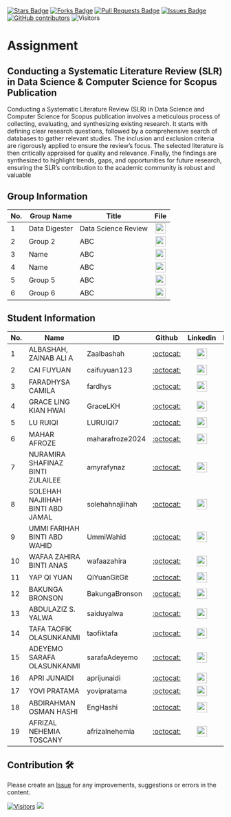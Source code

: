 <a href="https://github.com/drshahizan/research-design/stargazers"><img src="https://img.shields.io/github/stars/drshahizan/research-design" alt="Stars Badge"/></a>
<a href="https://github.com/drshahizan/research-design/network/members"><img src="https://img.shields.io/github/forks/drshahizan/research-design" alt="Forks Badge"/></a>
<a href="https://github.com/drshahizan/research-design/pulls"><img src="https://img.shields.io/github/issues-pr/drshahizan/research-design" alt="Pull Requests Badge"/></a>
<a href="https://github.com/drshahizan/research-design"><img src="https://img.shields.io/github/issues/drshahizan/research-design" alt="Issues Badge"/></a>
<a href="https://github.com/drshahizan/research-design/graphs/contributors"><img alt="GitHub contributors" src="https://img.shields.io/github/contributors/drshahizan/research-design?color=2b9348"></a>
![Visitors](https://api.visitorbadge.io/api/visitors?path=https%3A%2F%2Fgithub.com%2Fdrshahizan%2MCSD1043&labelColor=%23d9e3f0&countColor=%23697689&style=flat)


# Assignment
## Conducting a Systematic Literature Review (SLR) in Data Science & Computer Science for Scopus Publication

Conducting a Systematic Literature Review (SLR) in Data Science and Computer Science for Scopus publication involves a meticulous process of collecting, evaluating, and synthesizing existing research. It starts with defining clear research questions, followed by a comprehensive search of databases to gather relevant studies. The inclusion and exclusion criteria are rigorously applied to ensure the review’s focus. The selected literature is then critically appraised for quality and relevance. Finally, the findings are synthesized to highlight trends, gaps, and opportunities for future research, ensuring the SLR’s contribution to the academic community is robust and valuable


## Group Information
| No. | Group Name                              | Title             | File                                  | 
|-----|-----------------------------------|----------------|:---------------------------------------:|
| 1   | Data Digester | Data Science Review | <a href="group1"><img src="../images/portfolio.png" width="24px" height="24px"></a> |
| 2   | Group 2       | ABC | <a href="group2"><img src="../images/portfolio.png" width="24px" height="24px"></a> |
| 3   | Name          | ABC | <a href="group3"><img src="../images/portfolio.png" width="24px" height="24px"></a> |
| 4   | Name          | ABC | <a href="group4"><img src="../images/portfolio.png" width="24px" height="24px"></a> |
| 5   | Group 5          | ABC | <a href="group5"><img src="../images/portfolio.png" width="24px" height="24px"></a> |
| 6   | Group 6          | ABC | <a href="group6"><img src="../images/portfolio.png" width="24px" height="24px"></a> |


## Student Information

| No. | Name                              | ID             | Github                                  | Linkedin                                                         | Portfolio |
|-----|-----------------------------------|----------------|:---------------------------------------:|:----------------------------------------------------------------:|:-------------:|
| 1   | ALBASHAH, ZAINAB ALI A            | Zaalbashah| [:octocat:](https://github.com/Zaalbashah)       | <a href="https://www.linkedin.com/in/"><img src="../images/linkedin.png" width="24px" height="24px"></a>  | <a href="Zaalbashah"><img src="../images/portfolio.png" width="24px" height="24px"></a> |
| 2   | CAI FUYUAN                        |  caifuyuan123  | [:octocat:](https://github.com/caifuyuan123)     | <a href="https://www.linkedin.com/in/fuyuan-cai-29382b302/"><img src="../images/linkedin.png" width="24px" height="24px"></a>  | <a href="caifuyuan123"><img src="../images/portfolio.png" width="24px" height="24px"></a> |
| 3   | FARADHYSA CAMILA                  |fardhys| [:octocat:](https://github.com/fardhys)       | <a href="https://www.linkedin.com/in/"><img src="../images/linkedin.png" width="24px" height="24px"></a>  | <a href="faradhysa"><img src="../images/portfolio.png" width="24px" height="24px"></a> |
| 4   | GRACE LING KIAN HWAI              |  GraceLKH      | [:octocat:](https://github.com/GraceLKH)         | <a href="https://www.linkedin.com/in/gracelkh"><img src="../images/linkedin.png" width="24px" height="24px"></a>  | <a href="GraceLKH"><img src="../images/portfolio.png" width="24px" height="24px"></a> |
| 5   | LU RUIQI                          |  LURUIQI7      | [:octocat:](https://github.com/LURUIQI7)         | <a href="https://www.linkedin.com/in/"><img src="../images/linkedin.png" width="24px" height="24px"></a>  | <a href="LURUIQI7"><img src="../images/portfolio.png" width="24px" height="24px"></a> |
| 6   | MAHAR AFROZE                      | maharafroze2024| [:octocat:](https://github.com/maharafroze2024)       | <a href="https://www.linkedin.com/in/"><img src="../images/linkedin.png" width="24px" height="24px"></a>  | <a href="maharafroze2024"><img src="../images/portfolio.png" width="24px" height="24px"></a> |
| 7   | NURAMIRA SHAFINAZ BINTI ZULAILEE  | amyrafynaz| [:octocat:](https://github.com/amyrafynaz)       | <a href="https://www.linkedin.com/in/"><img src="../images/linkedin.png" width="24px" height="24px"></a>  | <a href="amyrafynaz"><img src="../images/portfolio.png" width="24px" height="24px"></a> |
| 8   | SOLEHAH NAJIIHAH BINTI ABD JAMAL  | solehahnajiihah| [:octocat:](https://github.com/solehahnajiihah)       | <a href="https://www.linkedin.com/in/solehah-najiihah/"><img src="../images/linkedin.png" width="24px" height="24px"></a>  | <a href="solehahnajiihah"><img src="../images/portfolio.png" width="24px" height="24px"></a> |
| 9  | UMMI FARIHAH BINTI ABD WAHID      | UmmiWahid     | [:octocat:](https://github.com/UmmiWahid)       | <a href="https://www.linkedin.com/in/"><img src="../images/linkedin.png" width="24px" height="24px"></a>  | <a href="UmmiWahid"><img src="../images/portfolio.png" width="24px" height="24px"></a> |
| 10  | WAFAA ZAHIRA BINTI ANAS           | wafaazahira | [:octocat:](https://github.com/wafaazahira)       | <a href="https://www.linkedin.com/in/"><img src="../images/linkedin.png" width="24px" height="24px"></a>  | <a href="wafaazahira"><img src="../images/portfolio.png" width="24px" height="24px"></a> |
| 11  | YAP QI YUAN                       | QiYuanGitGit   | [:octocat:](https://github.com/QiYuanGitGit)     | <a href="https://www.linkedin.com/in/yap-qi-yuan-35a7351a3/"><img src="../images/linkedin.png" width="24px" height="24px"></a>  | <a href="QiYuanGitGit"><img src="../images/portfolio.png" width="24px" height="24px"></a> |
| 12  | BAKUNGA BRONSON                   | BakungaBronson | [:octocat:](https://github.com/BakungaBronson)       | <a href="https://www.linkedin.com/in/bronson-bakunga-682a581ba"><img src="../images/linkedin.png" width="24px" height="24px"></a> | <a href="BakungaBronson"><img src="../images/portfolio.png" width="24px" height="24px"></a> |
| 13  | ABDULAZIZ S. YALWA |     saiduyalwa          | [:octocat:](https://github.com/saiduyalwa)       | <a href="https://www.linkedin.com/in/"><img src="../images/linkedin.png" width="24px" height="24px"></a>  | <a href="saiduyalwa"><img src="../images/portfolio.png" width="24px" height="24px"></a> |
| 14  | TAFA TAOFIK OLASUNKANMI |   taofiktafa     | [:octocat:](https://github.com/taofiktafa)       | <a href="https://www.linkedin.com/in/"><img src="../images/linkedin.png" width="24px" height="24px"></a>  | <a href="taofiktafa"><img src="../images/portfolio.png" width="24px" height="24px"></a> |
| 15  | ADEYEMO SARAFA OLASUNKANMI |   sarafaAdeyemo             | [:octocat:](https://github.com/sarafaAdeyemo)       | <a href="https://www.linkedin.com/in/"><img src="../images/linkedin.png" width="24px" height="24px"></a>  | <a href="sarafaAdeyemo"><img src="../images/portfolio.png" width="24px" height="24px"></a> |
| 16  | APRI JUNAIDI |   aprijunaidi             | [:octocat:](https://github.com/aprijunaidi)       | <a href="https://www.linkedin.com/in/"><img src="../images/linkedin.png" width="24px" height="24px"></a>  | <a href="aprijunaidi"><img src="../images/portfolio.png" width="24px" height="24px"></a> |
| 17  | YOVI PRATAMA           |         yovipratama       | [:octocat:](https://github.com/yovipratama)       | <a href="https://www.linkedin.com/in/yovipratama"><img src="../images/linkedin.png" width="24px" height="24px"></a>  | <a href="yovipratama"><img src="../images/portfolio.png" width="24px" height="24px"></a> |
| 18  | ABDIRAHMAN OSMAN HASHI |    EngHashi       | [:octocat:](https://github.com/EngHashi)       | <a href="https://www.linkedin.com/in/"><img src="../images/linkedin.png" width="24px" height="24px"></a>  | <a href="EngHashi"><img src="../images/portfolio.png" width="24px" height="24px"></a> |
| 19  | AFRIZAL NEHEMIA TOSCANY |    afrizalnehemia       | [:octocat:](https://github.com/afrizalnehemia)       | <a href="https://www.linkedin.com/in/afrizal-nehemia-toscany-477981114"><img src="../images/linkedin.png" width="24px" height="24px"></a>  | <a href="EngHashi"><img src="../images/portfolio.png" width="24px" height="24px"></a> |


## Contribution 🛠️
Please create an [Issue](https://github.com/drshahizan/research-design/issues) for any improvements, suggestions or errors in the content.



[![Visitors](https://api.visitorbadge.io/api/visitors?path=https%3A%2F%2Fgithub.com%2Fdrshahizan&labelColor=%23697689&countColor=%23555555&style=plastic)](https://visitorbadge.io/status?path=https%3A%2F%2Fgithub.com%2Fdrshahizan)
![](https://hit.yhype.me/github/profile?user_id=81284918)


